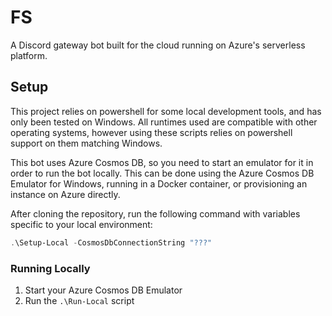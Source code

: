 # FS

A Discord gateway bot built for the cloud running on Azure's serverless platform.

## Setup

This project relies on powershell for some local development tools, and has only been tested on Windows. All runtimes used are compatible with other operating systems, however using these scripts relies on powershell support on them matching Windows.

This bot uses Azure Cosmos DB, so you need to start an emulator for it in order to run the bot locally. This can be done using the Azure Cosmos DB Emulator for Windows, running in a Docker container, or provisioning an instance on Azure directly.

After cloning the repository, run the following command with variables specific to your local environment:

```powershell
.\Setup-Local -CosmosDbConnectionString "???"
```

### Running Locally

1. Start your Azure Cosmos DB Emulator
2. Run the `.\Run-Local` script

